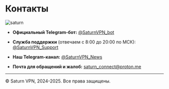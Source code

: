 # Контакты

![saturn](/contacts.webp)


- **Официальный Telegram-бот:** [@SaturnVPN_bot](https://t.me/SaturnVPN_bot?start=docs)

- **Служба поддержки** (отвечаем с 8:00 до 20:00 по МСК): [@SaturnVPN_Support](https://t.me/SaturnVPN_Support)

- **Наш Telegram-канал:** [@SaturnVPN_News](https://t.me/SaturnVPN_News)

- **Почта для обращений и жалоб:** saturn_connect@proton.me

---

© Saturn VPN, 2024-2025. Все права защищены.